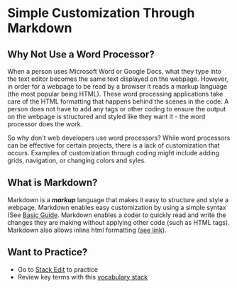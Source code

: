 # Simple Customization Through Markdown

## Why Not Use a Word Processor?
When a person uses Microsoft Word or Google Docs, what they type into the text editor becomes the same text displayed on the webpage. However, in order for a webpage to be read by a browser it reads a markup language (the most popular being HTML). These word processing applications take care of the HTML formatting that happens behind the scenes in the code. A person does not have to add any tags or other coding to ensure the output on the webpage is structured and styled like they want it - the word processor does the work. 

So why don't web developers use word processors?  While word processors can be effective for certain projects, there is a lack of customization that occurs. Examples of customization through coding might include adding grids, navigation, or changing colors and syles.  

## What is Markdown?
Markdown is a ***markup*** language that makes it easy to structure and style a webpage. Markdown enables easy customization by using a simple syntax (See [Basic Guide](https://www.markdownguide.org/basic-syntax/). Markdown enables a coder to quickly read and write the changes they are making without applying other code (such as HTML tags).  Markdown also allows inline html formatting ([see link](https://daringfireball.net/projects/markdown/syntax#html)).

## Want to Practice?  
- Go to [Stack Edit](https://stackedit.io/app#) to practice
- Review key terms with this [vocabulary stack](https://quizlet.com/214935301/markdown-flash-cards/)

